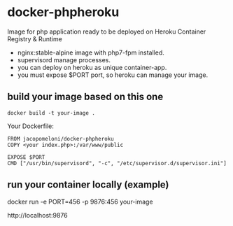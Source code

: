 # docker-phpheroku
Image for php application ready to be deployed on Heroku Container Registry & Runtime
- nginx:stable-alpine image with php7-fpm installed.
- supervisord manage processes.
- you can deploy on heroku as unique container-app.
- you must expose $PORT port, so heroku can manage your image.

## build your image based on this one
    docker build -t your-image .

Your Dockerfile:

    FROM jacopomeloni/docker-phpheroku
    COPY <your index.php>:/var/www/public

    EXPOSE $PORT
    CMD ["/usr/bin/supervisord", "-c", "/etc/supervisor.d/supervisor.ini"]

## run your container locally (example)
docker run -e PORT=456 -p 9876:456 your-image

http://localhost:9876
